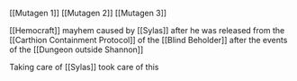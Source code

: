 [[Mutagen 1]]
[[Mutagen 2]]
[[Mutagen 3]]

[[Hemocraft]] mayhem caused by [[Sylas]] after he was released from the [[Carthion Containment Protocol]] of the [[Blind Beholder]] after the events of the [[Dungeon outside Shannon]]

Taking care of [[Sylas]] took care of this
